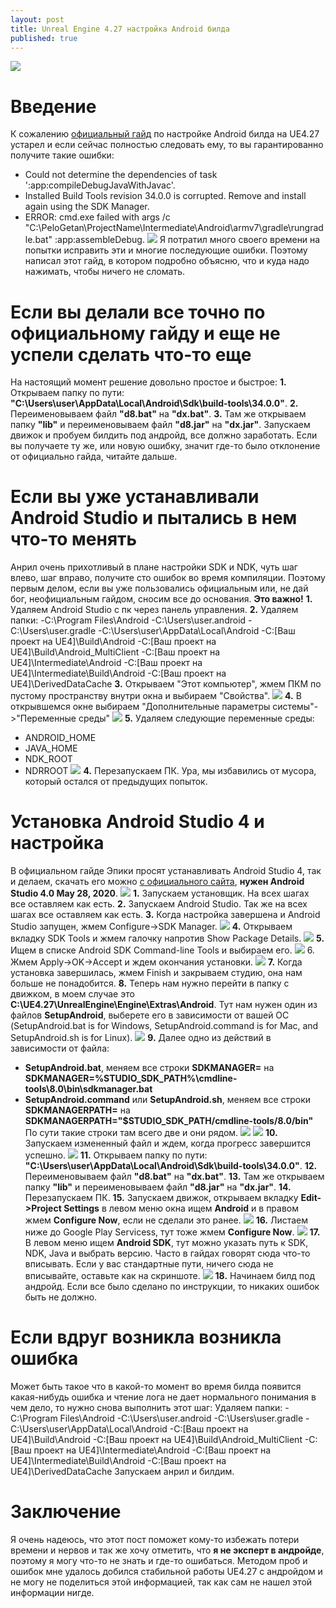 ```yaml
---
layout: post
title: Unreal Engine 4.27 настройка Android билда
published: true
---
```

![]({{site.baseurl}}/images/2023-09-19-android-setup-and-fixing-errors/2023-09-19-android-setup-and-fixing-errors.preview.png)
# Введение
К сожалению [официальный гайд](https://docs.unrealengine.com/4.27/en-US/SharingAndReleasing/Mobile/Android/Setup/) по настройке Android билда на UE4.27 устарел и если сейчас полностью следовать ему, то вы гарантированно получите такие ошибки:
- Could not determine the dependencies of task ':app:compileDebugJavaWithJavac'.
- Installed Build Tools revision 34.0.0 is corrupted. Remove and install again using the SDK Manager.
- ERROR: cmd.exe failed with args /c "C:\PeloGetan\ProjectName\Intermediate\Android\armv7\gradle\rungradle.bat" :app:assembleDebug.
![]({{site.baseurl}}/images/2023-09-19-android-setup-and-fixing-errors/2023-09-19-android-setup-and-fixing-errors.1.png)
Я потратил много своего времени на попытки исправить эти и многие последующие ошибки. Поэтому написал этот гайд, в котором подробно объясню, что и куда надо нажимать, чтобы ничего не сломать.

# Если вы делали все точно по официальному гайду и еще не успели сделать что-то еще
На настоящий момент решение довольно простое и быстрое:
**1.** Открываем папку по пути: **"C:\Users\user\AppData\Local\Android\Sdk\build-tools\34.0.0"**.
**2.** Переименовываем файл **"d8.bat"** на **"dx.bat"**.
**3.** Там же открываем папку **"lib"** и переименовываем файл **"d8.jar"** на **"dx.jar"**.
Запускаем движок и пробуем билдить под андройд, все должно заработать. Если вы получаете ту же, или новую ошибку, значит где-то было отклонение от официально гайда, читайте дальше.

# Если вы уже устанавливали Android Studio и пытались в нем что-то менять
Анрил очень прихотливый в плане настройки SDK и NDK, чуть шаг влево, шаг вправо, получите сто ошибок во время компиляции. Поэтому первым делом, если вы уже пользовались официальным или, не дай бог, неофициальным гайдом, сносим все до основания. **Это важно!**
**1.** Удаляем Android Studio с пк через панель управления.
**2.** Удаляем папки:
-C:\Program Files\Android
-C:\Users\user\.android
-C:\Users\user\.gradle
-C:\Users\user\AppData\Local\Android
-C:\[Ваш проект на UE4]\Build\Android
-C:\[Ваш проект на UE4]\Build\Android_MultiClient
-C:\[Ваш проект на UE4]\Intermediate\Android
-C:\[Ваш проект на UE4]\Intermediate\Build\Android
-C:\[Ваш проект на UE4]\DerivedDataCache
**3.** Открываем "Этот компьютер", жмем ПКМ по пустому пространству внутри окна и выбираем "Свойства".
![]({{site.baseurl}}/images/2023-09-19-android-setup-and-fixing-errors/2023-09-19-android-setup-and-fixing-errors.2.png)
**4.** В открывшемся окне выбираем "Дополнительные параметры системы"->"Переменные среды"
![]({{site.baseurl}}/images/2023-09-19-android-setup-and-fixing-errors/2023-09-19-android-setup-and-fixing-errors.3.png)
**5.** Удаляем следующие переменные среды:
  - ANDROID_HOME
  - JAVA_HOME
  - NDK_ROOT
  - NDRROOT
![]({{site.baseurl}}/images/2023-09-19-android-setup-and-fixing-errors/2023-09-19-android-setup-and-fixing-errors.4.png)
**4.** Перезапускаем ПК.
Ура, мы избавились от мусора, который остался от предыдущих попыток.

# Установка Android Studio 4 и настройка
В официальном гайде Эпики просят устанавливать Android Studio 4, так и делаем, скачать его можно [с официального сайта](https://developer.android.com/studio/archive), **нужен Android Studio 4.0 May 28, 2020**.
![]({{site.baseurl}}/images/2023-09-19-android-setup-and-fixing-errors/2023-09-19-android-setup-and-fixing-errors.5.png)
**1.** Запускаем установщик. На всех шагах все оставляем как есть.
**2.** Запускаем Android Studio. Так же на всех шагах все оставляем как есть.
**3.** Когда настройка завершена и Android Studio запущен, жмем Configure->SDK Manager.
![]({{site.baseurl}}/images/2023-09-19-android-setup-and-fixing-errors/2023-09-19-android-setup-and-fixing-errors.6.png)
**4.** Открываем вкладку SDK Tools и жмем галочку напротив Show Package Details.
![]({{site.baseurl}}/images/2023-09-19-android-setup-and-fixing-errors/2023-09-19-android-setup-and-fixing-errors.7.png)
**5.** Ищем в списке Android SDK Command-line Tools и выбираем его.
![]({{site.baseurl}}/images/2023-09-19-android-setup-and-fixing-errors/2023-09-19-android-setup-and-fixing-errors.8.png)
6. Жмем Apply->OK->Accept и ждем окончания установки.
![]({{site.baseurl}}/images/2023-09-19-android-setup-and-fixing-errors/2023-09-19-android-setup-and-fixing-errors.9.png)
**7.** Когда установка завершилась, жмем Finish и закрываем студию, она нам больше не понадобится.
**8.** Теперь нам нужно перейти в папку с движком, в моем случае это **C:\UE4.27\UnrealEngine\Engine\Extras\Android**. Тут нам нужен один из файлов **SetupAndroid**, выберете его в зависимости от вашей ОС (SetupAndroid.bat is for Windows, SetupAndroid.command is for Mac, and SetupAndroid.sh is for Linux).
![]({{site.baseurl}}/images/2023-09-19-android-setup-and-fixing-errors/2023-09-19-android-setup-and-fixing-errors.10.png)
**9.** Далее одно из действий в зависимости от файла:
- **SetupAndroid.bat**, меняем все строки **SDKMANAGER=** на **SDKMANAGER=%STUDIO_SDK_PATH%\cmdline-tools\8.0\bin\sdkmanager.bat**
- **SetupAndroid.command** или **SetupAndroid.sh**, меняем все строки **SDKMANAGERPATH=** на **SDKMANAGERPATH="$STUDIO_SDK_PATH/cmdline-tools/8.0/bin"**
По сути такие строки там всего две и они рядом.
![]({{site.baseurl}}/images/2023-09-19-android-setup-and-fixing-errors/2023-09-19-android-setup-and-fixing-errors.11.png)
![]({{site.baseurl}}/images/2023-09-19-android-setup-and-fixing-errors/2023-09-19-android-setup-and-fixing-errors.12.png)
**10.** Запускаем измененный файл и ждем, когда прогресс завершится успешно.
![]({{site.baseurl}}/images/2023-09-19-android-setup-and-fixing-errors/2023-09-19-android-setup-and-fixing-errors.13.png)
**11.** Открываем папку по пути: **"C:\Users\user\AppData\Local\Android\Sdk\build-tools\34.0.0"**.
**12.** Переименовываем файл **"d8.bat"** на **"dx.bat"**.
**13.** Там же открываем папку **"lib"** и переименовываем файл **"d8.jar"** на **"dx.jar"**.
**14.** Перезапускаем ПК.
**15.** Запускаем движок, открываем вкладку **Edit->Project Settings** в левом меню окна ищем **Android** и в правом жмем **Configure Now**, если не сделали это ранее.
![]({{site.baseurl}}/images/2023-09-19-android-setup-and-fixing-errors/2023-09-19-android-setup-and-fixing-errors.14.png)
**16.** Листаем ниже до Google Play Servicess, тут тоже жмем **Configure Now**.
![]({{site.baseurl}}images\2023-09-19-android-setup-and-fixing-errors/2023-09-19-android-setup-and-fixing-errors.15.png)
**17.** В левом меню ищем **Android SDK**, тут можно указать путь к SDK, NDK, Java и выбрать версию. Часто в гайдах говорят сюда что-то вписывать. Если у вас стандартные пути, ничего сюда не вписывайте, оставьте как на скриншоте.
![]({{site.baseurl}}/images/2023-09-19-android-setup-and-fixing-errors/2023-09-19-android-setup-and-fixing-errors.16.png)
**18.** Начинаем билд под андройд. Если все было сделано по инструкции, то никаких ошибок быть не должно.

# Если вдруг возникла возникла ошибка
Может быть такое что в какой-то момент во время билда появится какая-нибудь ошибка и чтение лога не дает нормального понимания в чем дело, то нужно снова выполнить этот шаг:
Удаляем папки:
-C:\Program Files\Android
-C:\Users\user\.android
-C:\Users\user\.gradle
-C:\Users\user\AppData\Local\Android
-C:\[Ваш проект на UE4]\Build\Android
-C:\[Ваш проект на UE4]\Build\Android_MultiClient
-C:\[Ваш проект на UE4]\Intermediate\Android
-C:\[Ваш проект на UE4]\Intermediate\Build\Android
-C:\[Ваш проект на UE4]\DerivedDataCache
Запускаем анрил и билдим.

# Заключение
Я очень надеюсь, что этот пост поможет кому-то избежать потери времени и нервов и так же хочу отметить, что **я не эксперт в андройде**, поэтому я могу что-то не знать и где-то ошибаться. Методом проб и ошибок мне удалось добился стабильной работы UE4.27 с андройдом и не могу не поделиться этой информацией, так как сам не нашел этой информации нигде.
